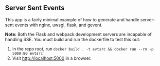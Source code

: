 ## Server Sent Events

This app is a fairly minimal example of how to generate and handle server-sent events with nginx, uwsgi, flask, and gevent.

**Note:** Both the Flask and webpack development servers are incapable of handling SSE. You must build and run the dockerfile to test this out:

1. In the repo root, run `docker build . -t evtsrc && docker run --rm -p 5000:80 evtsrc`
2. Visit [http://localhost:5000](http://localhost:5000) in a browser.